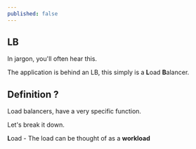 ```yaml
---
published: false
---
```

## LB

In jargon, you'll often hear this.

The application is behind an LB, this simply is a **L**oad **B**alancer.

## Definition ?
Load balancers, have a very specific function.

Let's break it down.

**L**oad - The load can be thought of as a **workload**